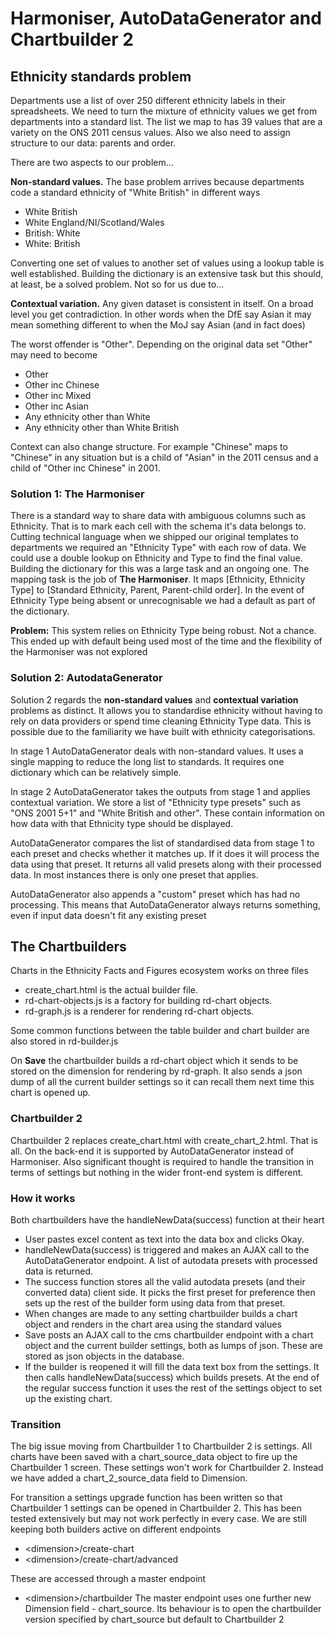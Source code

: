 
# Harmoniser, AutoDataGenerator and Chartbuilder 2

## Ethnicity standards problem

Departments use a list of over 250 different ethnicity labels in their spreadsheets. We need to turn the mixture of ethnicity values we get from departments into a standard list.  The list we map to has 39 values that are a variety on the ONS 2011 census values. Also we also need to assign structure to our data: parents and order. 

There are two aspects to our problem...

**Non-standard values.** The base problem arrives because departments code a standard ethnicity of "White British" in different ways

- White British
- White England/NI/Scotland/Wales
- British: White
- White: British

Converting one set of values to another set of values using a lookup table is well established. Building the dictionary is an extensive task but this should, at least, be a solved problem. Not so for us due to...

**Contextual variation.** Any given dataset is consistent in itself. On a broad level you get contradiction. In other words when the DfE say Asian it may mean something different to when the MoJ say Asian (and in fact does)

The worst offender is "Other". Depending on the original data set "Other" may need to become 

- Other
- Other inc Chinese
- Other inc Mixed
- Other inc Asian
- Any ethnicity other than White
- Any ethnicity other than White British

Context can also change structure. For example "Chinese" maps to "Chinese" in any situation but is a child of "Asian" in the 2011 census and a child of "Other inc Chinese" in 2001.

### Solution 1: The Harmoniser

There is a standard way to share data with ambiguous columns such as Ethnicity. That is to mark each cell with the schema it's data belongs to. Cutting technical language when we shipped our original templates to departments we required an "Ethnicity Type" with each row of data. We could use a double lookup on Ethnicity and Type to find the final value. Building the dictionary for this was a large task and an ongoing one. The mapping task is the job of **The Harmoniser**. It maps [Ethnicity, Ethnicity Type] to [Standard Ethnicity, Parent, Parent-child order]. In the event of Ethnicity Type being absent or unrecognisable we had a default as part of the dictionary. 

**Problem:** This system relies on Ethnicity Type being robust. Not a chance. This ended up with default being used most of the time and the flexibility of the Harmoniser was not explored



### Solution 2: AutodataGenerator

Solution 2 regards the **non-standard values** and **contextual variation** problems as distinct. It allows you to standardise ethnicity without having to rely on data providers or spend time cleaning Ethnicity Type data. This is possible due to the familiarity we have built with ethnicity categorisations. 

In stage 1 AutoDataGenerator deals with non-standard values. It uses a single mapping to reduce the long list to standards.  It requires one dictionary which can be relatively simple.

In stage 2 AutoDataGenerator takes the outputs from stage 1 and applies contextual variation. We store a list of "Ethnicity type presets" such as "ONS 2001 5+1" and "White British and other". These contain information on how data with that Ethnicity type should be displayed.

AutoDataGenerator compares the list of standardised data from stage 1 to each preset and checks whether it matches up. If it does it will process the data using that preset. It returns all valid presets along with their processed data. In most instances there is only one preset that applies.

AutoDataGenerator also appends a "custom" preset which has had no processing. This means that AutoDataGenerator always returns something, even if input data doesn't fit any existing preset


## The Chartbuilders

Charts in the Ethnicity Facts and Figures ecosystem works on three files

- create_chart.html is the actual builder file. 
- rd-chart-objects.js is a factory for building rd-chart objects.
- rd-graph.js is a renderer for rendering rd-chart objects.

Some common functions between the table builder and chart builder are also stored in rd-builder.js

On **Save** the chartbuilder builds a rd-chart object which it sends to be stored on the dimension for rendering by rd-graph. It also sends a json dump of all the current builder settings so it can recall them next time this chart is opened up.

### Chartbuilder 2 

Chartbuilder 2 replaces create_chart.html with create_chart_2.html. That is all. On the back-end it is supported by AutoDataGenerator instead of Harmoniser. Also significant thought is required to handle the transition in terms of settings but nothing in the wider front-end system is different.

### How it works

Both chartbuilders have the handleNewData(success) function at their heart

- User pastes excel content as text into the data box and clicks Okay. 
- handleNewData(success) is triggered and makes an AJAX call to the AutoDataGenerator endpoint. A list of autodata presets with processed data is returned. 
- The success function stores all the valid autodata presets (and their converted data) client side. It picks the first preset for preference then sets up the rest of the builder form using data from that preset.
- When changes are made to any setting chartbuilder builds a chart object and renders in the chart area using the standard values
- Save posts an AJAX call to the cms chartbuilder endpoint with a chart object and the current builder settings, both as lumps of json. These are stored as json objects in the database.
- If the builder is reopened it will fill the data text box from the settings. It then calls handleNewData(success) which builds presets. At the end of the regular success function it uses the rest of the settings object to set up the existing chart.

### Transition

The big issue moving from Chartbuilder 1 to Chartbuilder 2 is settings. All charts have been saved with a chart_source_data object to fire up the Chartbuilder 1 screen. These settings won't work for Chartbuilder 2. Instead we have added a chart_2_source_data field to Dimension.

For transition a settings upgrade function has been written so that Chartbuilder 1 settings can be opened in Chartbuilder 2. This has been tested extensively but may not work perfectly in every case.  We are still keeping both builders active on different endpoints

- \<dimension>/create-chart
- \<dimension>/create-chart/advanced

These are accessed through a master endpoint

- \<dimension>/chartbuilder
The master endpoint uses one further new Dimension field - chart_source. Its behaviour is to open the chartbuilder version specified by chart_source but default to Chartbuilder 2

